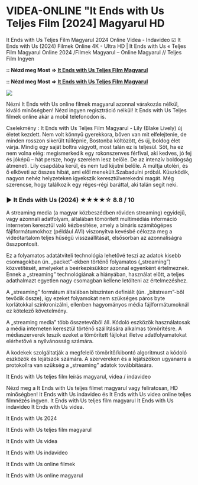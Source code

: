 # VIDEA-ONLINE "It Ends with Us Teljes Film [2024] Magyarul HD

It Ends with Us Teljes Film Magyarul 2024 Online Videa - Indavideo ☑ It Ends with Us (2024) Filmek Online 4K - Ultra HD | It Ends with Us « Teljes Film Magyarul Online 2024 /Filmek Magyarul – Online Magyarul // Teljes Film Ingyen

**:: Nézd meg Most => [It Ends with Us Teljes Film Magyarul](https://popcorn-tv.online/hu/movie/1079091/it-ends-with-us)**

**:: Nézd meg Most => [It Ends with Us Teljes Film Magyarul](https://popcorn-tv.online/hu/movie/1079091/it-ends-with-us)**

<img src="https://www.capecodtimes.com/gcdn/authoring/authoring-images/2024/08/07/USAT/74699796007-df-26081-r-2000-x-1333-thumbnail.jpg">

Nézni It Ends with Us online filmek magyarul azonnal várakozás nélkül, kiváló minőségben! Nézd ingyen regisztráció nélkül! It Ends with Us Teljes filmek online akár a mobil telefonodon is.

Cselekmény : It Ends with Us Teljes Film Magyarul - Lily (Blake Lively) új életet kezdett. Nem volt könnyű gyerekkora, bőven van mit elfelejtenie, de minden rosszon sikerült túllépnie, Bostonba költözött, és új, boldog élet várja. Mindig egy saját boltra vágyott, most talán ez is teljesül. Sőt, ha ez nem volna elég: megismerkedik egy rokonszenves férfival, aki kedves, jó fej és jóképű – hát persze, hogy szerelem lesz belőle. De az intenzív boldogság átmeneti. Lily csapdába kerül, és nem tud kijutni belőle. A múltja utoléri, és ő elköveti az összes hibát, ami elől menekült.Szabadulni próbál. Küszködik, nagyon nehéz helyzeteken igyekszik keresztülverekedni magát. Még szerencse, hogy találkozik egy réges-régi baráttal, aki talán segít neki.

### ▶️ It Ends with Us (2024) ★★★★☆ 8.8 / 10

A streaming media (a magyar közbeszédben röviden streaming) egyidejű, vagy azonnali adatfolyam, általában tömörített multimédiás információ interneten keresztül való kézbesítése, amely a bináris számítógépes fájlformátumokhoz (például AVI) viszonyítva kevésbé célozza meg a videótartalom teljes hűségű visszaállítását, elsősorban az azonnaliságra összpontosít.

Ez a folyamatos adatátviteli technológia lehetővé teszi az adatok kisebb csomagokban ún. „packet”-ekben történő folyamatos („streaming”) közvetítését, amelyeket a beérkezésükkor azonnal egyenként értelmeznek. Ennek a „streaming” technológiának a hiányában, használat előtt, a teljes adathalmazt egyetlen nagy csomagban kellene letölteni az értelmezéshez.

A „streaming” formátum általában bitszinten definiált (ún. „bitstream”-ből tevődik össze), így ezeket folyamokat nem szükséges páros byte korlátokkal szinkronizálni, ellenben hagyományos média fájlformátumoknál ez kötelező követelmény.

A „streaming media” több összetevőből áll. Kódoló eszközök használatosak a média interneten keresztül történő szállítására alkalmas tömörítésre. A médiaszerverek teszik ezeket a tömörített fájlokat illetve adatfolyamatokat elérhetővé a nyilvánosság számára.

A kodekek szolgáltatják a megfelelő tömörítő/kibontó algoritmust a kódoló eszközök és lejátszók számára. A szervereken és a lejátszókon ugyanarra a protokollra van szükség a „streaming” adatok továbbítására.

It Ends with Us teljes film leírás magyarul, videa / indavideo

Nézd meg a It Ends with Us teljes filmet magyarul vagy feliratosan, HD minőségben! It Ends with Us indavideo és It Ends with Us videa online teljes filmnézés ingyen. It Ends with Us teljes film magyarul It Ends with Us indavideo It Ends with Us videa.

It Ends with Us 2024

It Ends with Us teljes film magyarul

It Ends with Us videa

It Ends with Us indavideo

It Ends with Us online filmek

It Ends with Us online magyarul
